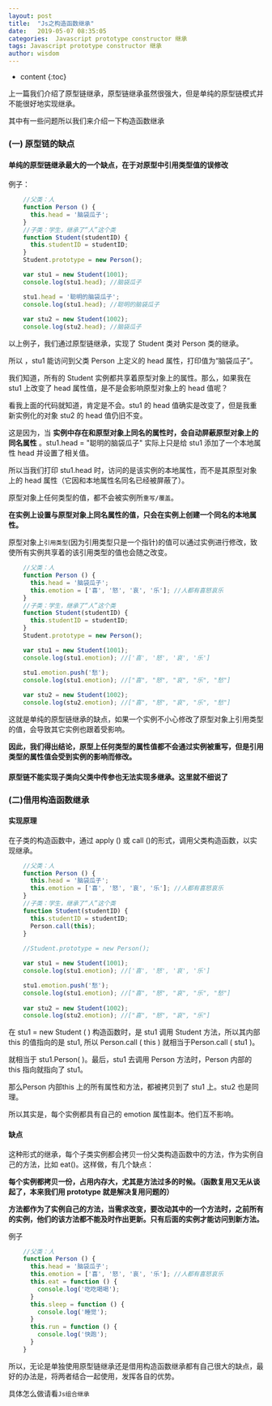 ```yaml
---
layout: post
title:  "Js之构造函数继承"
date:   2019-05-07 08:35:05
categories:  Javascript prototype constructor 继承
tags: Javascript prototype constructor 继承
author: wisdom
---
```


* content
{:toc}

上一篇我们介绍了原型链继承，原型链继承虽然很强大，但是单纯的原型链模式并不能很好地实现继承。

其中有一些问题所以我们来介绍一下构造函数继承






### (一) 原型链的缺点

#### 单纯的原型链继承最大的一个缺点，在于对原型中引用类型值的误修改

例子：

```js
    //父类：人
    function Person () {
      this.head = '脑袋瓜子';
    }
    //子类：学生，继承了“人”这个类
    function Student(studentID) {
      this.studentID = studentID;
    }
    Student.prototype = new Person();

    var stu1 = new Student(1001);
    console.log(stu1.head); //脑袋瓜子

    stu1.head = '聪明的脑袋瓜子';
    console.log(stu1.head); //聪明的脑袋瓜子
    
    var stu2 = new Student(1002);
    console.log(stu2.head); //脑袋瓜子
```    
        
以上例子，我们通过原型链继承，实现了 Student 类对 Person 类的继承。

所以 ，stu1 能访问到父类 Person 上定义的 head 属性，打印值为“脑袋瓜子”。

我们知道，所有的 Student 实例都共享着原型对象上的属性。那么，如果我在 stu1 上改变了 head 属性值，是不是会影响原型对象上的 head 值呢？

看我上面的代码就知道，肯定是不会。stu1 的 head 值确实是改变了，但是我重新实例化的对象 stu2 的 head 值仍旧不变。

这是因为，当 **实例中存在和原型对象上同名的属性时，会自动屏蔽原型对象上的同名属性** 。stu1.head = "聪明的脑袋瓜子" 实际上只是给 stu1 添加了一个本地属性 head 并设置了相关值。

所以当我们打印 stu1.head 时，访问的是该实例的本地属性，而不是其原型对象上的 head 属性（它因和本地属性名同名已经被屏蔽了）。

原型对象上任何类型的值，都不会被实例所`重写/覆盖`。

**在实例上设置与原型对象上同名属性的值，只会在实例上创建一个同名的本地属性。**

    

原型对象上`引用类型`(因为引用类型只是一个指针)的值可以通过实例进行修改，致使所有实例共享着的该引用类型的值也会随之改变。

```js
    //父类：人
    function Person () {
      this.head = '脑袋瓜子';
      this.emotion = ['喜', '怒', '哀', '乐']; //人都有喜怒哀乐
    }
    //子类：学生，继承了“人”这个类
    function Student(studentID) {
      this.studentID = studentID;
    }
    Student.prototype = new Person();

    var stu1 = new Student(1001);
    console.log(stu1.emotion); //['喜', '怒', '哀', '乐']

    stu1.emotion.push('愁');
    console.log(stu1.emotion); //["喜", "怒", "哀", "乐", "愁"]
    
    var stu2 = new Student(1002);
    console.log(stu2.emotion); //["喜", "怒", "哀", "乐", "愁"]
```    
    
这就是单纯的原型链继承的缺点，如果一个实例不小心修改了原型对象上引用类型的值，会导致其它实例也跟着受影响。

**因此，我们得出结论，原型上任何类型的属性值都不会通过实例被重写，但是引用类型的属性值会受到实例的影响而修改。**

#### 原型链不能实现子类向父类中传参也无法实现多继承。这里就不细说了

### (二)借用构造函数继承

#### 实现原理

在子类的构造函数中，通过 apply () 或 call ()的形式，调用父类构造函数，以实现继承。

```js
    //父类：人
    function Person () {
      this.head = '脑袋瓜子';
      this.emotion = ['喜', '怒', '哀', '乐']; //人都有喜怒哀乐
    }
    //子类：学生，继承了“人”这个类
    function Student(studentID) {
      this.studentID = studentID;
      Person.call(this);
    }
    
    //Student.prototype = new Person();

    var stu1 = new Student(1001);
    console.log(stu1.emotion); //['喜', '怒', '哀', '乐']

    stu1.emotion.push('愁');
    console.log(stu1.emotion); //["喜", "怒", "哀", "乐", "愁"]
    
    var stu2 = new Student(1002);
    console.log(stu2.emotion); //["喜", "怒", "哀", "乐"]
``` 
    
在 stu1 = new Student ( ) 构造函数时，是 stu1 调用 Student 方法，所以其内部 this 的值指向的是 stu1, 所以 Person.call ( this ) 就相当于Person.call ( stu1 )。

就相当于 stu1.Person( )。最后，stu1 去调用 Person 方法时，Person 内部的 this 指向就指向了 stu1。

那么Person 内部this 上的所有属性和方法，都被拷贝到了 stu1 上。stu2 也是同理。

所以其实是，每个实例都具有自己的 emotion 属性副本。他们互不影响。
 
#### 缺点

这种形式的继承，每个子类实例都会拷贝一份父类构造函数中的方法，作为实例自己的方法，比如 eat()。这样做，有几个缺点：

**每个实例都拷贝一份，占用内存大，尤其是方法过多的时候。（函数复用又无从谈起了，本来我们用 prototype 就是解决复用问题的）**

**方法都作为了实例自己的方法，当需求改变，要改动其中的一个方法时，之前所有的实例，他们的该方法都不能及时作出更新。只有后面的实例才能访问到新方法。**

例子

```js
    //父类：人
    function Person () {
      this.head = '脑袋瓜子';
      this.emotion = ['喜', '怒', '哀', '乐']; //人都有喜怒哀乐
      this.eat = function () {
        console.log('吃吃喝喝');
      }
      this.sleep = function () {
        console.log('睡觉');
      }
      this.run = function () {
        console.log('快跑');
      }
    }
```    
    
所以，无论是单独使用原型链继承还是借用构造函数继承都有自己很大的缺点，最好的办法是，将两者结合一起使用，发挥各自的优势。

具体怎么做请看`Js组合继承`
